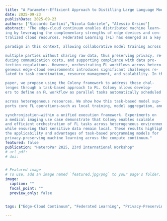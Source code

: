 ```yaml
---
title: "A Parameter-Efficient Approach to Distilling Large Language Models via Meta-Learning"
date: 2025-09-23
publishDate: 2025-09-23
authors: ["Riccardo Cantini","Nicola Gabriele", "Alessio Orsino"]
abstract: "The edge-cloud continuum enables distributed machine learn-
ing by leveraging the complementary strengths of edge devices and cen-
tralized cloud resources. Federated Learning (FL) has emerged as a key

paradigm in this context, allowing collaborative model training across

multiple parties without sharing raw data, thus preserving privacy, re-
ducing communication costs, and supporting compliance with data pro-
tection regulations. However, orchestrating FL workflows across hetero-
geneous edge-cloud environments introduces significant challenges re-
lated to task coordination, resource management, and scalability. In this

paper, we propose using the Colony framework to address these chal-
lenges through a task-based approach to FL. Colony allows develop-
ers to define an FL workflow as parallel tasks automatically scheduled

across heterogeneous resources. We show how this task-based model sup-
ports core FL operations—such as local training, model aggregation, and

synchronization—within a unified execution framework. Experiments on
a medical imaging use case demonstrate that Colony enables scalable
and efficient orchestration of FL tasks across heterogeneous environments
while ensuring that sensitive data remain local. These results highlight
the applicability and advantages of task-based programming models for
privacy-preserving machine learning across the compute continuum."
featured: false
publication: "HeteroPar 2025, 23rd International Workshop"
# url_pdf:
# doi:


# Featured image
# To use, add an image named `featured.jpg/png` to your page's folder. 
image:
  caption: ""
  focal_point: ""
  preview_only: false


tags: ["Edge-Cloud Continuum", "Federated Learning", "Privacy-Preserving Machine Learning", "Task-Based Programmings"]

---
```

